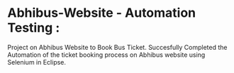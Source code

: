# Abhibus-Website - Automation Testing :

Project on Abhibus Website to Book Bus Ticket. Succesfully
Completed the Automation of the ticket booking process on
Abhibus website using Selenium in Eclipse.
